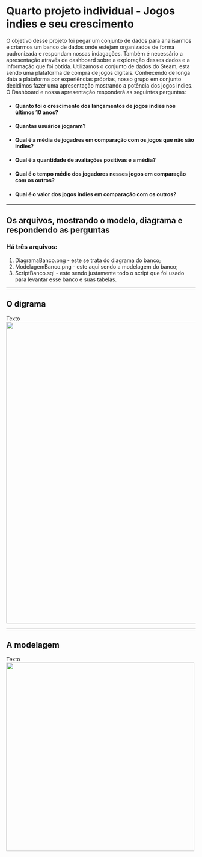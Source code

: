 # Quarto projeto individual - Jogos indies e seu crescimento
O objetivo desse projeto foi pegar um conjunto de dados para analisarmos e criarmos um banco de dados onde estejam organizados de forma padronizada e respondam nossas indagações. Também é necessário a apresentação através de dashboard sobre a exploração desses dados e a informação que foi obtida. Utilizamos o conjunto de dados do Steam, esta sendo uma plataforma de compra de jogos digitais. Conhecendo de longa data a plataforma por experiências próprias, nosso grupo em conjunto decidimos fazer uma apresentação mostrando a potência dos jogos indies. O Dashboard e nossa apresentação responderá as seguintes perguntas:

- <h4> Quanto foi o crescimento dos lançamentos de jogos indies nos últimos 10 anos? </h4>
- <h4> Quantas usuários jogaram? </h4>
- <h4> Qual é a média de jogadres em comparação com os jogos que não são indies? </h4>
- <h4> Qual é a quantidade de avaliações positivas e a média? </h4>
- <h4> Qual é o tempo médio dos jogadores nesses jogos em comparação com os outros?</<h4>
- <h4> Qual é o valor dos jogos indies em comparação com os outros? </h4>

<hr>

## Os arquivos, mostrando o modelo, diagrama e respondendo as perguntas
<h3> Há três arquivos: </h3>
<ol> 
<li> DiagramaBanco.png - este se trata do diagrama do banco;</li>
<li> ModelagemBanco.png - este aqui sendo a modelagem do banco;</li>
<li> ScriptBanco.sql - este sendo justamente todo o script que foi usado para levantar esse banco e suas tabelas.</li>
</ol>

<hr>

## O digrama
Texto
<img src="" width="800px"/>

<hr>

## A modelagem 
Texto
<img src="" width="500px"/>
